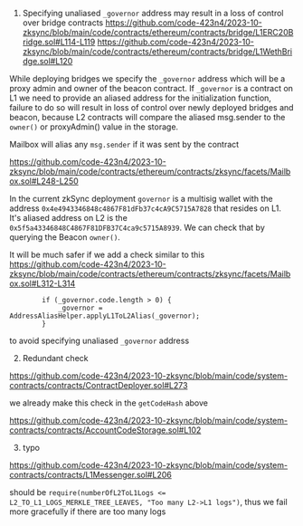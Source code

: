 1) Specifying unaliased `_governor` address may result in a loss of control over bridge contracts
https://github.com/code-423n4/2023-10-zksync/blob/main/code/contracts/ethereum/contracts/bridge/L1ERC20Bridge.sol#L114-L119
https://github.com/code-423n4/2023-10-zksync/blob/main/code/contracts/ethereum/contracts/bridge/L1WethBridge.sol#L120

While deploying bridges we specify the `_governor` address which will be a proxy admin and owner of the beacon contract. If `_governor` is a contract on L1 we need to provide an aliased address for the initialization function, failure to do so will result in loss of control over newly deployed bridges and beacon, because L2 contracts will compare the aliased msg.sender to the `owner()` or proxyAdmin() value in the storage. 

Mailbox will alias any `msg.sender` if it was sent by the contract

https://github.com/code-423n4/2023-10-zksync/blob/main/code/contracts/ethereum/contracts/zksync/facets/Mailbox.sol#L248-L250

In the current zkSync deployment `governor` is a multisig wallet with the address `0x4e4943346848c4867F81dFb37c4cA9C5715A7828` that resides on L1. It's aliased address on L2 is the `0x5f5a43346848C4867F81DFB37C4ca9c5715A8939`. We can check that by querying the Beacon `owner()`.

It will be much safer if we add a check similar to this 
https://github.com/code-423n4/2023-10-zksync/blob/main/code/contracts/ethereum/contracts/zksync/facets/Mailbox.sol#L312-L314

```
        if (_governor.code.length > 0) {
            _governor = AddressAliasHelper.applyL1ToL2Alias(_governor);
        }
```

to avoid specifying unaliased `_governor` address

2) Redundant check

https://github.com/code-423n4/2023-10-zksync/blob/main/code/system-contracts/contracts/ContractDeployer.sol#L273

we already make this check in the `getCodeHash` above

https://github.com/code-423n4/2023-10-zksync/blob/main/code/system-contracts/contracts/AccountCodeStorage.sol#L102

3) typo

https://github.com/code-423n4/2023-10-zksync/blob/main/code/system-contracts/contracts/L1Messenger.sol#L206

should be `require(numberOfL2ToL1Logs <= L2_TO_L1_LOGS_MERKLE_TREE_LEAVES, "Too many L2->L1 logs")`, thus we fail more gracefully if there are too many logs